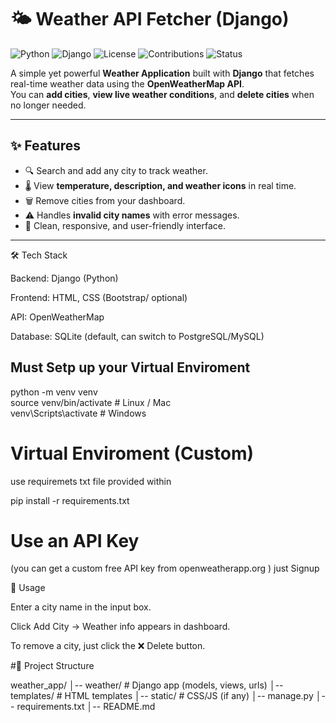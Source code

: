 # 🌤️ Weather API Fetcher (Django)

![Python](https://img.shields.io/badge/Python-3.9%2B-blue?logo=python&logoColor=white)
![Django](https://img.shields.io/badge/Django-5.0-green?logo=django&logoColor=white)
![License](https://img.shields.io/badge/License-MIT-yellow.svg)
![Contributions](https://img.shields.io/badge/Contributions-Welcome-brightgreen.svg)
![Status](https://img.shields.io/badge/Status-Active-success.svg)

A simple yet powerful **Weather Application** built with **Django** that fetches real-time weather data using the **OpenWeatherMap API**.  
You can **add cities**, **view live weather conditions**, and **delete cities** when no longer needed.

---

## ✨ Features
- 🔍 Search and add any city to track weather.  
- 🌡️ View **temperature, description, and weather icons** in real time.  
- 🗑️ Remove cities from your dashboard.  
- ⚠️ Handles **invalid city names** with error messages.  
- 🎨 Clean, responsive, and user-friendly interface.  

---

🛠️ Tech Stack

Backend: Django (Python)

Frontend: HTML, CSS (Bootstrap/ optional)

API: OpenWeatherMap

Database: SQLite (default, can switch to PostgreSQL/MySQL)


## Must Setp up your Virtual Enviroment

python -m venv venv    
source venv/bin/activate   # Linux / Mac    
venv\Scripts\activate      # Windows     

# Virtual Enviroment (Custom)
use requiremets txt file provided within

pip install -r requirements.txt


# Use an API Key 
(you can get a custom free API key from openweatherapp.org ) just Signup

🎯 Usage

Enter a city name in the input box.

Click Add City → Weather info appears in dashboard.

To remove a city, just click the ❌ Delete button.

#📂 Project Structure

weather_app/
│-- weather/           # Django app (models, views, urls)
│-- templates/         # HTML templates
│-- static/            # CSS/JS (if any)
│-- manage.py
│-- requirements.txt
│-- README.md




